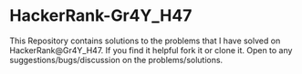 # HackerRank-Gr4Y_H47
This Repository contains solutions to the problems that I have solved on HackerRank@Gr4Y_H47.
If you find it helpful fork it or clone it.
Open to any suggestions/bugs/discussion on the problems/solutions. 
